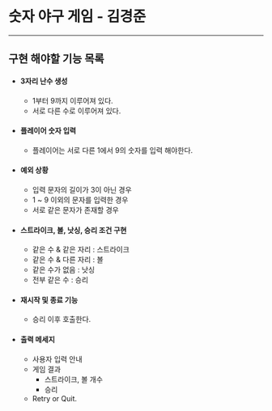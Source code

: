 # 숫자 야구 게임 - 김경준
---

## 구현 해야할 기능 목록
- #### 3자리 난수 생성
    - 1부터 9까지 이루어져 있다.
    - 서로 다른 수로 이루어져 있다.
     
- #### 플레이어 숫자 입력
    - 플레이어는 서로 다른 1에서 9의 숫자를 입력 해야한다.
    
- #### 예외 상황
    - 입력 문자의 길이가 3이 아닌 경우
    - 1 ~ 9 이외의 문자를 입력한 경우
    - 서로 같은 문자가 존재할 경우
    
- #### 스트라이크, 볼, 낫싱, 승리 조건 구현
    - 같은 수 & 같은 자리 : 스트라이크
    - 같은 수 & 다른 자리 : 볼
    - 같은 수가 없음 : 낫싱
    - 전부 같은 수 : 승리
    
- #### 재시작 및 종료 기능
    - 승리 이후 호출한다.
    
- #### 출력 메세지
    - 사용자
     입력 안내
    - 게임 결과
        - 스트라이크, 볼 개수
        - 승리
    - Retry or Quit.
